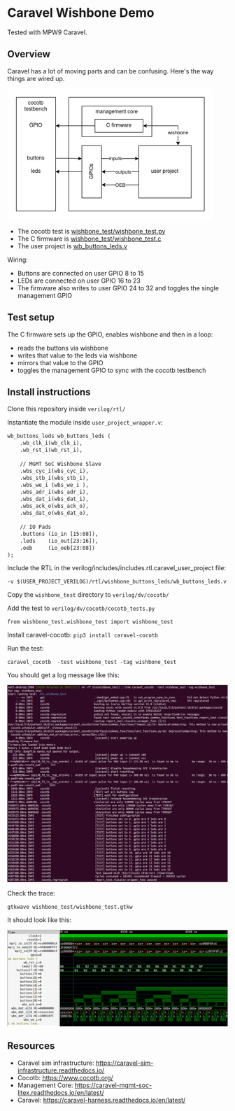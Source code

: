 # Caravel Wishbone Demo

Tested with MPW9 Caravel.

## Overview

Caravel has a lot of moving parts and can be confusing. Here's the way things are wired up.

![setup](docs/wishbone_caravel.drawio.png)

* The cocotb test is [wishbone_test/wishbone_test.py](wishbone_test/wishbone_test.py)
* The C firmware is [wishbone_test/wishbone_test.c](wishbone_test/wishbone_test.c)
* The user project is [wb_buttons_leds.v](wb_buttons_leds.v)

Wiring:

* Buttons are connected on user GPIO 8 to 15
* LEDs are connected on user GPIO 16 to 23
* The firmware also writes to user GPIO 24 to 32 and toggles the single management GPIO

## Test setup

The C firmware sets up the GPIO, enables wishbone and then in a loop:

* reads the buttons via wishbone
* writes that value to the leds via wishbone
* mirrors that value to the GPIO
* toggles the management GPIO to sync with the cocotb testbench

## Install instructions

Clone this repository inside `verilog/rtl/`

Instantiate the module inside `user_project_wrapper.v`:

    wb_buttons_leds wb_buttons_leds (
        .wb_clk_i(wb_clk_i),
        .wb_rst_i(wb_rst_i),

        // MGMT SoC Wishbone Slave
        .wbs_cyc_i(wbs_cyc_i),
        .wbs_stb_i(wbs_stb_i),
        .wbs_we_i (wbs_we_i ),
        .wbs_adr_i(wbs_adr_i),
        .wbs_dat_i(wbs_dat_i),
        .wbs_ack_o(wbs_ack_o),
        .wbs_dat_o(wbs_dat_o),

        // IO Pads
        .buttons (io_in [15:08]),
        .leds    (io_out[23:16]),
        .oeb     (io_oeb[23:08])
    );

Include the RTL in the verilog/includes/includes.rtl.caravel_user_project file:

    -v $(USER_PROJECT_VERILOG)/rtl/wishbone_buttons_leds/wb_buttons_leds.v

Copy the `wishbone_test` directory to `verilog/dv/cocotb/`

Add the test to `verilog/dv/cocotb/cocotb_tests.py`

    from wishbone_test.wishbone_test import wishbone_test

Install caravel-cocotb: `pip3 install caravel-cocotb`

Run the test:

    caravel_cocotb  -test wishbone_test -tag wishbone_test

You should get a log message like this:

![log](docs/log.png)

Check the trace:

    gtkwave wishbone_test/wishbone_test.gtkw

It should look like this:

![trace](docs/trace.png)

## Resources

* Caravel sim infrastructure: https://caravel-sim-infrastructure.readthedocs.io/
* Cocotb: https://www.cocotb.org/
* Management Core: https://caravel-mgmt-soc-litex.readthedocs.io/en/latest/
* Caravel: https://caravel-harness.readthedocs.io/en/latest/
